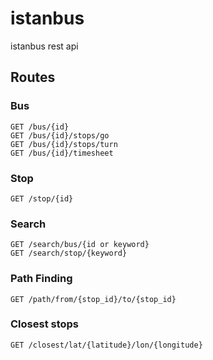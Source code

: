 istanbus
========
istanbus rest api

Routes
-----

### Bus

```
GET /bus/{id}
GET /bus/{id}/stops/go
GET /bus/{id}/stops/turn
GET /bus/{id}/timesheet
```

### Stop

```
GET /stop/{id}
```


### Search

```
GET /search/bus/{id or keyword}
GET /search/stop/{keyword}
```


### Path Finding
```
GET /path/from/{stop_id}/to/{stop_id}
```


### Closest stops
```
GET /closest/lat/{latitude}/lon/{longitude}
```
